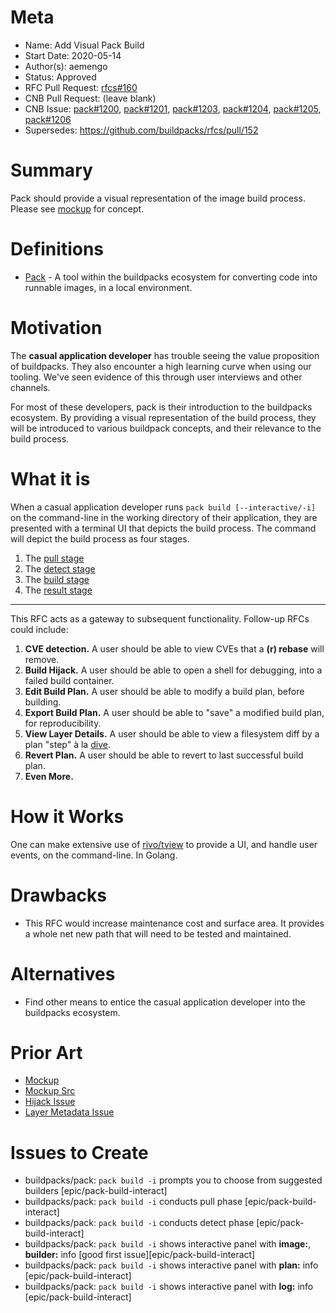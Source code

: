 # Meta
[meta]: #meta
- Name: Add Visual Pack Build
- Start Date: 2020-05-14
- Author(s): aemengo
- Status: Approved
- RFC Pull Request: [rfcs#160](https://github.com/buildpacks/rfcs/pull/160)
- CNB Pull Request: (leave blank)
- CNB Issue: [pack#1200](https://github.com/buildpacks/pack/issues/1200), [pack#1201](https://github.com/buildpacks/pack/issues/1201), [pack#1203](https://github.com/buildpacks/pack/issues/1203), [pack#1204](https://github.com/buildpacks/pack/issues/1204), [pack#1205](https://github.com/buildpacks/pack/issues/1205), [pack#1206](https://github.com/buildpacks/pack/issues/1206)
- Supersedes: https://github.com/buildpacks/rfcs/pull/152

# Summary
[summary]: #summary

Pack should provide a visual representation of the image build process. Please see [mockup](https://storage.googleapis.com/artifacts.cf-garden-windows-dev.appspot.com/pack-build-visual.mp4) for concept.

# Definitions
[definitions]: #definitions

* [Pack](https://github.com/buildpacks/pack) - A tool within the buildpacks ecosystem for converting code into runnable images, in a local environment.

# Motivation
[motivation]: #motivation

The **casual application developer** has trouble seeing the value proposition of buildpacks. They also encounter a high learning curve when using our tooling. We've seen evidence of this through user interviews and other channels.

For most of these developers, pack is their introduction to the buildpacks ecosystem. By providing a visual representation of the build process, they will be introduced to various buildpack concepts, and their relevance to the build process. 

# What it is
[what-it-is]: #what-it-is

When a casual application developer runs `pack build [--interactive/-i]` on the command-line in the working directory of their application, they are presented with a terminal UI that depicts the build process. The command will depict the build process as four stages.

1. The [pull stage](https://user-images.githubusercontent.com/4236888/119383740-b9e4ee00-bc91-11eb-9a02-c0267b568763.png)
2. The [detect stage](https://user-images.githubusercontent.com/4236888/119383770-bfdacf00-bc91-11eb-82ce-49b95d82c938.png)
3. The [build stage](https://user-images.githubusercontent.com/4236888/119383765-be110b80-bc91-11eb-8877-ab10fbd7cad6.png)
4. The [result stage](https://user-images.githubusercontent.com/4236888/119383754-bc474800-bc91-11eb-924e-91bb30d78820.png)

---

This RFC acts as a gateway to subsequent functionality. Follow-up RFCs could include:

1. **CVE detection.** A user should be able to view CVEs that a **(r) rebase** will remove.
1. **Build Hijack.** A user should be able to open a shell for debugging, into a failed build container.
1. **Edit Build Plan.** A user should be able to modify a build plan, before building.  
1. **Export Build Plan.** A user should be able to "save" a modified build plan, for reproducibility.
1. **View Layer Details.** A user should be able to view a filesystem diff by a plan "step" à la [dive](https://github.com/wagoodman/dive).
1. **Revert Plan.** A user should be able to revert to last successful build plan. 
1. **Even More.**

# How it Works
[how-it-works]: #how-it-works

One can make extensive use of [rivo/tview](github.com/rivo/tview) to provide a UI, and handle user events, on the command-line. In Golang.

# Drawbacks
[drawbacks]: #drawbacks

- This RFC would increase maintenance cost and surface area. It provides a whole net new path that will need to be tested and maintained.

# Alternatives
[alternatives]: #alternatives

- Find other means to entice the casual application developer into the buildpacks ecosystem.

# Prior Art
[prior-art]: #prior-art

- [Mockup](https://storage.googleapis.com/artifacts.cf-garden-windows-dev.appspot.com/pack-build-visual.mp4)
- [Mockup Src](https://github.com/aemengo/pack-visualize)
- [Hijack Issue](https://github.com/buildpacks/pack/issues/62)
- [Layer Metadata Issue](https://github.com/buildpacks/lifecycle/issues/411)

# Issues to Create

- buildpacks/pack: `pack build -i` prompts you to choose from suggested builders [epic/pack-build-interact]
- buildpacks/pack: `pack build -i` conducts pull phase [epic/pack-build-interact]
- buildpacks/pack: `pack build -i` conducts detect phase [epic/pack-build-interact]
- buildpacks/pack: `pack build -i` shows interactive panel with **image:**, **builder:** info [good first issue][epic/pack-build-interact]
- buildpacks/pack: `pack build -i` shows interactive panel with **plan:** info [epic/pack-build-interact]
- buildpacks/pack: `pack build -i` shows interactive panel with **log:** info [epic/pack-build-interact]
